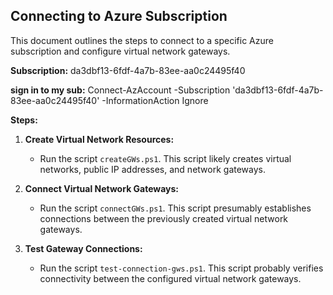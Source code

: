 ## Connecting to Azure Subscription

This document outlines the steps to connect to a specific Azure subscription and configure virtual network gateways.

**Subscription:** da3dbf13-6fdf-4a7b-83ee-aa0c24495f40

**sign in to my sub:**  Connect-AzAccount -Subscription 'da3dbf13-6fdf-4a7b-83ee-aa0c24495f40' -InformationAction Ignore

**Steps:**

1. **Create Virtual Network Resources:**
    - Run the script `createGWs.ps1`. This script likely creates virtual networks, public IP addresses, and network gateways.

2. **Connect Virtual Network Gateways:**
    - Run the script `connectGWs.ps1`. This script presumably establishes connections between the previously created virtual network gateways.

3. **Test Gateway Connections:**
    - Run the script `test-connection-gws.ps1`. This script probably verifies connectivity between the configured virtual network gateways.
